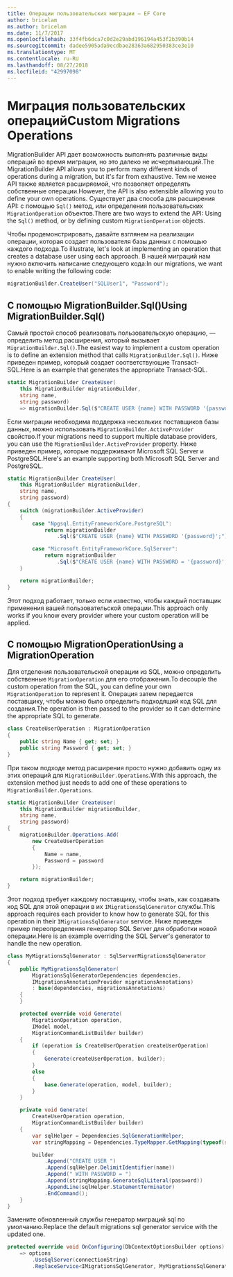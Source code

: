 ```yaml
---
title: Операции пользовательских миграции — EF Core
author: bricelam
ms.author: bricelam
ms.date: 11/7/2017
ms.openlocfilehash: 33f4fb6dca7c0d2e29abd196194a453f2b390b14
ms.sourcegitcommit: dadee5905ada9ecdbae28363a682950383ce3e10
ms.translationtype: MT
ms.contentlocale: ru-RU
ms.lasthandoff: 08/27/2018
ms.locfileid: "42997098"
---
```

<a name="custom-migrations-operations"></a><span data-ttu-id="01489-102">Миграция пользовательских операций</span><span class="sxs-lookup"><span data-stu-id="01489-102">Custom Migrations Operations</span></span>
============================
<span data-ttu-id="01489-103">MigrationBuilder API дает возможность выполнять различные виды операций во время миграции, но это далеко не исчерпывающий.</span><span class="sxs-lookup"><span data-stu-id="01489-103">The MigrationBuilder API allows you to perform many different kinds of operations during a migration, but it's far from exhaustive.</span></span> <span data-ttu-id="01489-104">Тем не менее API также является расширяемой, что позволяет определять собственные операции.</span><span class="sxs-lookup"><span data-stu-id="01489-104">However, the API is also extensible allowing you to define your own operations.</span></span> <span data-ttu-id="01489-105">Существует два способа для расширения API: с помощью `Sql()` метод, или определения пользовательских `MigrationOperation` объектов.</span><span class="sxs-lookup"><span data-stu-id="01489-105">There are two ways to extend the API: Using the `Sql()` method, or by defining custom `MigrationOperation` objects.</span></span>

<span data-ttu-id="01489-106">Чтобы продемонстрировать, давайте взглянем на реализации операции, которая создает пользователя базы данных с помощью каждого подхода.</span><span class="sxs-lookup"><span data-stu-id="01489-106">To illustrate, let's look at implementing an operation that creates a database user using each approach.</span></span> <span data-ttu-id="01489-107">В нашей миграций нам нужно включить написание следующего кода:</span><span class="sxs-lookup"><span data-stu-id="01489-107">In our migrations, we want to enable writing the following code:</span></span>

``` csharp
migrationBuilder.CreateUser("SQLUser1", "Password");
```

<a name="using-migrationbuildersql"></a><span data-ttu-id="01489-108">С помощью MigrationBuilder.Sql()</span><span class="sxs-lookup"><span data-stu-id="01489-108">Using MigrationBuilder.Sql()</span></span>
----------------------------
<span data-ttu-id="01489-109">Самый простой способ реализовать пользовательскую операцию, — определить метод расширения, который вызывает `MigrationBuilder.Sql()`.</span><span class="sxs-lookup"><span data-stu-id="01489-109">The easiest way to implement a custom operation is to define an extension method that calls `MigrationBuilder.Sql()`.</span></span>
<span data-ttu-id="01489-110">Ниже приведен пример, который создает соответствующие Transact-SQL.</span><span class="sxs-lookup"><span data-stu-id="01489-110">Here is an example that generates the appropriate Transact-SQL.</span></span>

``` csharp
static MigrationBuilder CreateUser(
    this MigrationBuilder migrationBuilder,
    string name,
    string password)
    => migrationBuilder.Sql($"CREATE USER {name} WITH PASSWORD '{password}';");
```

<span data-ttu-id="01489-111">Если миграции необходима поддержка нескольких поставщиков базы данных, можно использовать `MigrationBuilder.ActiveProvider` свойство.</span><span class="sxs-lookup"><span data-stu-id="01489-111">If your migrations need to support multiple database providers, you can use the `MigrationBuilder.ActiveProvider` property.</span></span> <span data-ttu-id="01489-112">Ниже приведен пример, которые поддерживают Microsoft SQL Server и PostgreSQL.</span><span class="sxs-lookup"><span data-stu-id="01489-112">Here's an example supporting both Microsoft SQL Server and PostgreSQL.</span></span>

``` csharp
static MigrationBuilder CreateUser(
    this MigrationBuilder migrationBuilder,
    string name,
    string password)
{
    switch (migrationBuilder.ActiveProvider)
    {
        case "Npgsql.EntityFrameworkCore.PostgreSQL":
            return migrationBuilder
                .Sql($"CREATE USER {name} WITH PASSWORD '{password}';");

        case "Microsoft.EntityFrameworkCore.SqlServer":
            return migrationBuilder
                .Sql($"CREATE USER {name} WITH PASSWORD = '{password}';");
    }

    return migrationBuilder;
}
```

<span data-ttu-id="01489-113">Этот подход работает, только если известно, чтобы каждый поставщик применения вашей пользовательской операции.</span><span class="sxs-lookup"><span data-stu-id="01489-113">This approach only works if you know every provider where your custom operation will be applied.</span></span>

<a name="using-a-migrationoperation"></a><span data-ttu-id="01489-114">С помощью MigrationOperation</span><span class="sxs-lookup"><span data-stu-id="01489-114">Using a MigrationOperation</span></span>
---------------------------
<span data-ttu-id="01489-115">Для отделения пользовательской операции из SQL, можно определить собственные `MigrationOperation` для его отображения.</span><span class="sxs-lookup"><span data-stu-id="01489-115">To decouple the custom operation from the SQL, you can define your own `MigrationOperation` to represent it.</span></span> <span data-ttu-id="01489-116">Операция затем передается поставщику, чтобы можно было определить подходящий код SQL для создания.</span><span class="sxs-lookup"><span data-stu-id="01489-116">The operation is then passed to the provider so it can determine the appropriate SQL to generate.</span></span>

``` csharp
class CreateUserOperation : MigrationOperation
{
    public string Name { get; set; }
    public string Password { get; set; }
}
```

<span data-ttu-id="01489-117">При таком подходе метод расширения просто нужно добавить одну из этих операций для `MigrationBuilder.Operations`.</span><span class="sxs-lookup"><span data-stu-id="01489-117">With this approach, the extension method just needs to add one of these operations to `MigrationBuilder.Operations`.</span></span>

``` csharp
static MigrationBuilder CreateUser(
    this MigrationBuilder migrationBuilder,
    string name,
    string password)
{
    migrationBuilder.Operations.Add(
        new CreateUserOperation
        {
            Name = name,
            Password = password
        });

    return migrationBuilder;
}
```

<span data-ttu-id="01489-118">Этот подход требует каждому поставщику, чтобы знать, как создавать код SQL для этой операции в их `IMigrationsSqlGenerator` службы.</span><span class="sxs-lookup"><span data-stu-id="01489-118">This approach requires each provider to know how to generate SQL for this operation in their `IMigrationsSqlGenerator` service.</span></span> <span data-ttu-id="01489-119">Ниже приведен пример переопределения генератор SQL Server для обработки новой операции.</span><span class="sxs-lookup"><span data-stu-id="01489-119">Here is an example overriding the SQL Server's generator to handle the new operation.</span></span>

``` csharp
class MyMigrationsSqlGenerator : SqlServerMigrationsSqlGenerator
{
    public MyMigrationsSqlGenerator(
        MigrationsSqlGeneratorDependencies dependencies,
        IMigrationsAnnotationProvider migrationsAnnotations)
        : base(dependencies, migrationsAnnotations)
    {
    }

    protected override void Generate(
        MigrationOperation operation,
        IModel model,
        MigrationCommandListBuilder builder)
    {
        if (operation is CreateUserOperation createUserOperation)
        {
            Generate(createUserOperation, builder);
        }
        else
        {
            base.Generate(operation, model, builder);
        }
    }

    private void Generate(
        CreateUserOperation operation,
        MigrationCommandListBuilder builder)
    {
        var sqlHelper = Dependencies.SqlGenerationHelper;
        var stringMapping = Dependencies.TypeMapper.GetMapping(typeof(string));

        builder
            .Append("CREATE USER ")
            .Append(sqlHelper.DelimitIdentifier(name))
            .Append(" WITH PASSWORD = ")
            .Append(stringMapping.GenerateSqlLiteral(password))
            .AppendLine(sqlHelper.StatementTerminator)
            .EndCommand();
    }
}
```

<span data-ttu-id="01489-120">Замените обновленный службы генератор миграций sql по умолчанию.</span><span class="sxs-lookup"><span data-stu-id="01489-120">Replace the default migrations sql generator service with the updated one.</span></span>

``` csharp
protected override void OnConfiguring(DbContextOptionsBuilder options)
    => options
        .UseSqlServer(connectionString)
        .ReplaceService<IMigrationsSqlGenerator, MyMigrationsSqlGenerator>();
```
